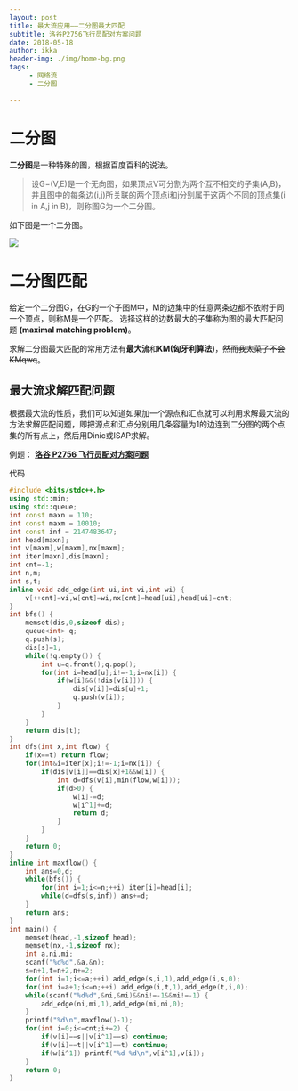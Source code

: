 ```yaml
---
layout: post
title: 最大流应用——二分图最大匹配
subtitle: 洛谷P2756飞行员配对方案问题
date: 2018-05-18
author: ikka
header-img: ./img/home-bg.png
tags: 
     - 网络流
     - 二分图

---
```


# 二分图

**二分图**是一种特殊的图，根据百度百科的说法。
> 设G=(V,E)是一个无向图，如果顶点V可分割为两个互不相交的子集(A,B)，并且图中的每条边(i,j)所关联的两个顶点i和j分别属于这两个不同的顶点集(i in A,j in B)，则称图G为一个二分图。

如下图是一个二分图。

![](https://raw.githubusercontent.com/phqghume/phqghume.github.com/master/img/binarygraph.jpg)

# 二分图匹配

给定一个二分图G，在G的一个子图M中，M的边集中的任意两条边都不依附于同一个顶点，则称M是一个匹配。
选择这样的边数最大的子集称为图的最大匹配问题 **(maximal matching problem)**。

求解二分图最大匹配的常用方法有**最大流**和**KM(匈牙利算法)**，~~然而我太菜了不会KMqwq~~。

## 最大流求解匹配问题

根据最大流的性质，我们可以知道如果加一个源点和汇点就可以利用求解最大流的方法求解匹配问题，即把源点和汇点分别用几条容量为1的边连到二分图的两个点集的所有点上，然后用Dinic或ISAP求解。

例题： **[洛谷 P2756 飞行员配对方案问题](https://www.luogu.org/problemnew/show/P2756)**

代码

``` cpp
#include <bits/stdc++.h>
using std::min;
using std::queue;
int const maxn = 110;
int const maxm = 10010;
int const inf = 2147483647;
int head[maxn];
int v[maxm],w[maxm],nx[maxm];
int iter[maxn],dis[maxn];
int cnt=-1;
int n,m;
int s,t;
inline void add_edge(int ui,int vi,int wi) {
	v[++cnt]=vi,w[cnt]=wi,nx[cnt]=head[ui],head[ui]=cnt;
}
int bfs() {
	memset(dis,0,sizeof dis);
	queue<int> q;
	q.push(s);
	dis[s]=1;
	while(!q.empty()) {
		int u=q.front();q.pop();
		for(int i=head[u];i!=-1;i=nx[i]) {
			if(w[i]&&(!dis[v[i]])) {
				dis[v[i]]=dis[u]+1;
				q.push(v[i]);
			}
		}
	}
	return dis[t];
}
int dfs(int x,int flow) {
	if(x==t) return flow;
	for(int&i=iter[x];i!=-1;i=nx[i]) {
		if(dis[v[i]]==dis[x]+1&&w[i]) {
			int d=dfs(v[i],min(flow,w[i]));
			if(d>0) {
				w[i]-=d;
				w[i^1]+=d;
				return d;
			}
		}
	}
	return 0;
}
inline int maxflow() {
	int ans=0,d;
	while(bfs()) {
		for(int i=1;i<=n;++i) iter[i]=head[i];
		while(d=dfs(s,inf)) ans+=d;
	}
	return ans;
}
int main() {
	memset(head,-1,sizeof head);
	memset(nx,-1,sizeof nx);
	int a,ni,mi;
	scanf("%d%d",&a,&n);
	s=n+1,t=n+2,n+=2;
	for(int i=1;i<=a;++i) add_edge(s,i,1),add_edge(i,s,0);
	for(int i=a+1;i<=n;++i) add_edge(i,t,1),add_edge(t,i,0);
	while(scanf("%d%d",&ni,&mi)&&ni!=-1&&mi!=-1) {
		add_edge(ni,mi,1),add_edge(mi,ni,0);
	}
	printf("%d\n",maxflow()-1);
	for(int i=0;i<=cnt;i+=2) {
		if(v[i]==s||v[i^1]==s) continue;
		if(v[i]==t||v[i^1]==t) continue;
		if(w[i^1]) printf("%d %d\n",v[i^1],v[i]);
	}
	return 0;
}
```
